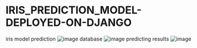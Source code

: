 # IRIS_PREDICTION_MODEL-DEPLOYED-ON-DJANGO
iris model prediction
![image](https://user-images.githubusercontent.com/85817414/190116996-55af6f61-4461-4f57-bcf6-a75ec4968af7.png)
database 
![image](https://user-images.githubusercontent.com/85817414/190117102-c61a362e-386f-4243-a707-07e1260c8d3e.png)
predicting results
![image](https://user-images.githubusercontent.com/85817414/190117251-3168b3f9-2e3c-4180-855f-8c4d2117c5e5.png)
